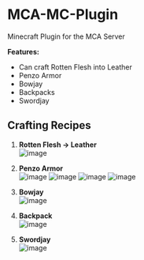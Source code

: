 # MCA-MC-Plugin
Minecraft Plugin for the MCA Server

**Features:**
- Can craft Rotten Flesh into Leather
- Penzo Armor
- Bowjay
- Backpacks
- Swordjay

## Crafting Recipes
1. **Rotten Flesh -> Leather**<br>
![image](https://user-images.githubusercontent.com/62308557/164988904-07a3cd72-5b4b-4867-8ccf-d4105745330a.png)

2. **Penzo Armor**<br>
![image](https://user-images.githubusercontent.com/62308557/164988940-b8445271-3960-491b-ac89-56fe0d14f382.png)
![image](https://user-images.githubusercontent.com/62308557/164988962-044e4116-00f9-4f08-8261-3d201ad639e5.png)
![image](https://user-images.githubusercontent.com/62308557/164988971-18a1e293-51ad-4704-a5e5-9543a1bc5726.png)
![image](https://user-images.githubusercontent.com/62308557/164988986-9fa08b83-a480-42ad-a78d-622890e81efe.png)

3. **Bowjay**<br>
![image](https://user-images.githubusercontent.com/62308557/164989008-2a9c1087-c025-45b7-9b53-c4d88fcf12bc.png)

4. **Backpack**<br>
![image](https://user-images.githubusercontent.com/62308557/165001532-ab32e868-4c35-4018-bfc1-26e695001b58.png)

5. **Swordjay**<br>
![image](https://user-images.githubusercontent.com/62308557/165100801-952dd090-ee7e-4244-afbd-ba11c5de5952.png)



